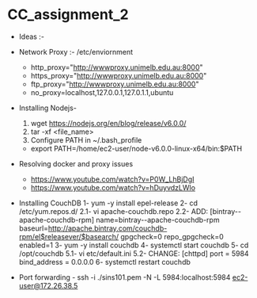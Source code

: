 # CC_assignment_2

* Ideas :-

* Network Proxy :- /etc/enviornment
  - http_proxy="http://wwwproxy.unimelb.edu.au:8000"
  - https_proxy="http://wwwproxy.unimelb.edu.au:8000"
  - ftp_proxy="http://wwwproxy.unimelb.edu.au:8000"
  - no_proxy=localhost,127.0.0.1,127.0.1.1,ubuntu

* Installing Nodejs-
  1. wget https://nodejs.org/en/blog/release/v6.0.0/
  2. tar -xf <file_name>
  3. Configure PATH in ~/.bash_profile
    - export PATH=/home/ec2-user/node-v6.0.0-linux-x64/bin:$PATH
    
* Resolving docker and proxy issues
  - https://www.youtube.com/watch?v=P0W_LhBjDgI
  - https://www.youtube.com/watch?v=hDuyvdzLWlo
  
* Installing CouchDB
  1- yum -y install epel-release
  2- cd /etc/yum.repos.d/
    2.1- vi apache-couchdb.repo
    2.2- ADD:
         [bintray--apache-couchdb-rpm]
         name=bintray--apache-couchdb-rpm
         baseurl=http://apache.bintray.com/couchdb-rpm/el$releasever/$basearch/
         gpgcheck=0
         repo_gpgcheck=0
         enabled=1
  3- yum -y install couchdb
  4- systemctl start couchdb
  5- cd /opt/couchdb
    5.1- vi etc/default.ini
    5.2- CHANGE:
         [chttpd]
         port = 5984
         bind_address = 0.0.0.0
  6- systemctl restart couchdb
  
* Port forwarding - ssh -i ./sins101.pem -N -L 5984:localhost:5984 ec2-user@172.26.38.5
